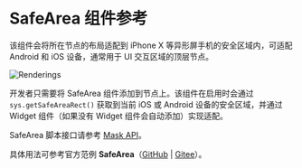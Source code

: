 # SafeArea 组件参考

该组件会将所在节点的布局适配到 iPhone X 等异形屏手机的安全区域内，可适配 Android 和 iOS 设备，通常用于 UI 交互区域的顶层节点。

![Renderings](./safearea/renderings.png)

开发者只需要将 SafeArea 组件添加到节点上。该组件在启用时会通过 `sys.getSafeAreaRect()` 获取到当前 iOS 或 Android 设备的安全区域，并通过 Widget 组件（如果没有 Widget 组件会自动添加）实现适配。

SafeArea 脚本接口请参考 [Mask API](__APIDOC__/zh/class/SafeArea)。

具体用法可参考官方范例 **SafeArea**（[GitHub](https://github.com/cocos/cocos-test-projects/tree/v3.7/assets/cases/ui/23.safe-area) | [Gitee](https://gitee.com/mirrors_cocos-creator/test-cases-3d/tree/v3.7/assets/cases/ui/23.safe-area)）。
